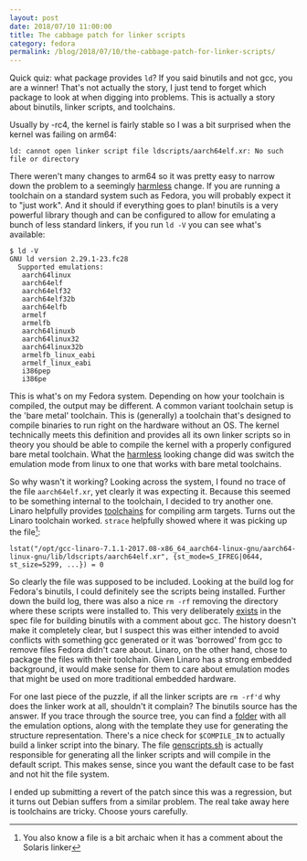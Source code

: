 ```yaml
---
layout: post
date: 2018/07/10 11:00:00
title: The cabbage patch for linker scripts
category: fedora
permalink: /blog/2018/07/10/the-cabbage-patch-for-linker-scripts/
---
```

Quick quiz: what package provides `ld`? If you said binutils and not gcc, you
are a winner! That's not actually the story, I just tend to forget which package
to look at when digging into problems. This is actually a story about binutils,
linker scripts, and toolchains.

Usually by -rc4, the kernel is fairly stable so I was a bit surprised when
the kernel was failing on arm64:

	ld: cannot open linker script file ldscripts/aarch64elf.xr: No such file or directory

There weren't many changes to arm64 so it was pretty easy to narrow down the
problem to a seemingly [harmless](https://git.kernel.org/pub/scm/linux/kernel/git/torvalds/linux.git/commit/arch/arm64?id=38fc4248677552ce35efc09902fdcb06b61d7ef9)
change. If you are running a toolchain on a standard system such as Fedora, you
will probably expect it to "just work". And it should if everything goes to
plan! binutils is a very powerful library though and can be configured to allow
for emulating a bunch of less standard linkers, if you run `ld -V` you
can see what's available:

	$ ld -V
	GNU ld version 2.29.1-23.fc28
	  Supported emulations:
	   aarch64linux
	   aarch64elf
	   aarch64elf32
	   aarch64elf32b
	   aarch64elfb
	   armelf
	   armelfb
	   aarch64linuxb
	   aarch64linux32
	   aarch64linux32b
	   armelfb_linux_eabi
	   armelf_linux_eabi
	   i386pep
	   i386pe


This is what's on my Fedora system. Depending on how your toolchain is
compiled, the output may be different. A common variant toolchain setup is the
'bare metal' toolchain. This is (generally) a toolchain that's designed to
compile binaries to run right on the hardware without an OS. The kernel
technically meets this definition and provides all its own linker
scripts so in theory you should be able to compile the kernel with a properly
configured bare metal toolchain. What the [harmless](https://git.kernel.org/pub/scm/linux/kernel/git/torvalds/linux.git/commit/arch/arm64?id=38fc4248677552ce35efc09902fdcb06b61d7ef9)
looking change did was switch the emulation mode from linux to one that works
with bare metal toolchains.

So why wasn't it working? Looking across the system, I found no trace of
the file `aarch64elf.xr`, yet clearly it was expecting it. Because this seemed
to be something internal to the toolchain, I decided to try another one.
Linaro helpfully provides [toolchains](https://releases.linaro.org/components/toolchain/binaries/)
for compiling arm targets. Turns out the Linaro toolchain worked. `strace`
helpfully showed where it was picking up the file[^1]:

	lstat("/opt/gcc-linaro-7.1.1-2017.08-x86_64_aarch64-linux-gnu/aarch64-linux-gnu/lib/ldscripts/aarch64elf.xr", {st_mode=S_IFREG|0644, st_size=5299, ...}) = 0

So clearly the file was supposed to be included. Looking at the build log
for Fedora's binutils, I could definitely see the scripts being installed. Further
down the build log, there was also a nice `rm -rf` removing the directory
where these scripts were installed to. This very deliberately [exists](https://src.fedoraproject.org/rpms/binutils/blob/master/f/binutils.spec#_568)
in the spec file for building binutils with a comment about gcc. The history
doesn't make it completely clear, but I suspect this was either intended to
avoid conflicts with something gcc generated or it was 'borrowed' from gcc
to remove files Fedora didn't care about. Linaro, on the other hand, chose
to package the files with their toolchain. Given Linaro has a strong embedded
background, it would make sense for them to care about emulation modes that
might be used on more traditional embedded hardware.

For one last piece of the puzzle, if all the linker scripts are `rm -rf'd`
why does the linker work at all, shouldn't it complain? The binutils source
has the answer. If you trace through the source tree, you can find a [folder](https://sourceware.org/git/gitweb.cgi?p=binutils-gdb.git;a=tree;f=ld/emulparams;h=9123d367fd4490d5e69e0b5d45701fcb975931b0;hb=HEAD)
with all the emulation options, along with the template they use for generating
the structure representation. There's a nice check for `$COMPILE_IN` to
actually build a linker script into the binary. The file [genscripts.sh](https://sourceware.org/git/gitweb.cgi?p=binutils-gdb.git;a=blob;f=ld/genscripts.sh;h=370b22269db2ee9962153bcd19ef1edcf8724127;hb=HEAD#l472)
is actually responsible for generating all the linker scripts and will
compile in the default script. This makes sense, since you want the default
case to be fast and not hit the file system.

I ended up submitting a revert of the patch since this was a regression, but
it turns out Debian suffers from a similar problem. The real take away here
is toolchains are tricky. Choose yours carefully.

[^1]: You also know a file is a bit archaic when it has a comment about the
Solaris linker
